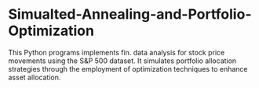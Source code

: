 # Simualted-Annealing-and-Portfolio-Optimization
This Python programs implements fin. data analysis for stock price movements using the S&amp;P 500 dataset. It simulates portfolio allocation strategies through the employment of optimization techniques to enhance asset allocation.
